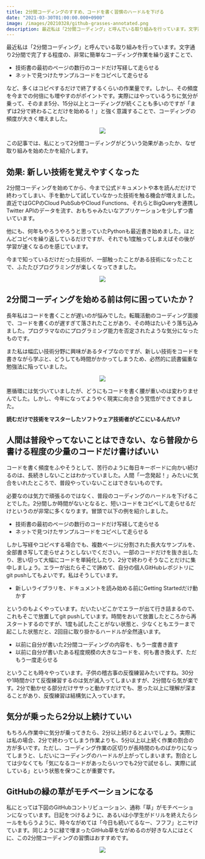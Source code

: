 ```yaml
---
title: 2分間コーディングのすすめ、コードを書く習慣のハードルを下げる
date: "2021-03-30T01:00:00.000+0900"
image: /images/20210328/github-grasses-annotated.png
description: 最近私は「2分間コーディング」と呼んでいる取り組みを行っています。文字通り2分間で完了する程度の、非常に簡単なコーディング作業を繰り返すことで、多くはコピペするだけで終了するくらいの作業量です。
---
```


最近私は「2分間コーディング」と呼んでいる取り組みを行っています。文字通り2分間で完了する程度の、非常に簡単なコーディング作業を繰り返すことで、

- 技術書の最初のページの数行のコードだけ写経して走らせる
- ネットで見つけたサンプルコードをコピペして走らせる

など、多くはコピペするだけで終了するくらいの作業量です。しかし、その頻度を今までの何倍にも増やすのがポイントです。実際にはやっているうちに気分が乗って、そのまま5分、15分以上とコーディングが続くことも多いのですが「まずは2分で終わることだけを始める！」と強く意識することで、コーディングの頻度が大きく増えました。

 <p align="center">
   <img src="/images/20210328/github-grasses-annotated.png" />
 </p>

この記事では、私にとって2分間コーディングがどういう効果があったか、なぜ取り組みを始めたかを紹介します。

## 効果: 新しい技術を覚えやすくなった

2分間コーディングを始めてから、今まで公式ドキュメントや本を読んだだけで終わってしまい、手を動かして試していなかった技術を触る機会が増えました。直近ではGCPのCloud PubSubやCloud Functions、それらとBigQueryを連携しTwitter APIのデータを流す、おもちゃみたいなアプリケーションを少しずつ書いています。

他にも、何年もやろうやろうと思っていたPythonも最近書き始めました。ほとんどコピペを繰り返しているだけですが、それでも1度触ってしまえばその後が学習が速くなるのを感じています。

今まで知っているだけだった技術が、一部触ったことがある技術になったことで、ふたたびプログラミングが楽しくなってきました。

 <p align="center">
   <img src="/images/20210328/skills-expanding.png" />
 </p>

## 2分間コーディングを始める前は何に困っていたか？

長年私はコードを書くことが遅いのが悩みでした。転職活動のコーディング面接で、コードを書くのが遅すぎて落されたことがあり、その時はたいそう落ち込みました。プログラマなのにプログラミング能力を否定されたような気分になったものです。

また私は幅広い技術分野に興味があるタイプなのですが、新しい技術をコードを書きながら学ぶと、どうしても時間がかかってしまうため、必然的に読書偏重な勉強法に陥っていました。

 <p align="center">
   <img src="/images/20210328/bad-cycle.png" />
 </p>

悪循環には気づいていましたが、どうにもコードを書く腰が重いのは変わりませんでした。しかし、今年になってようやく現実に向き合う覚悟ができてきました。

**読むだけで技術をマスターしたソフトウェア技術者がどこにいるんだい?**

## 人間は普段やってないことはできない、なら普段から書ける程度の少量のコードだけ書けばいい
コードを書く頻度をふやそうとして、苦行のように毎日キーボードに向かい続けるのは、長続きしないことはわかっていました。人間「一念発起！」みたいに気合をいれたところで、普段やっていないことはできないものです。

必要なのは気力で頑張るのではなく、普段のコーディングのハードルを下げることでした。2分間しか時間がないとなると、短いコードをコピペして走らせるだけというのが非常に多くなります。冒頭で以下の例を紹介しました。

- 技術書の最初のページの数行のコードだけ写経して走らせる
- ネットで見つけたサンプルコードをコピペして走らせる

しかし写経やコピペする場合でも、複数ページに分割された長大なサンプルを、全部書き写して走らせようとしないでください。一部のコードだけを抜き出したり、思い切って大幅にコードを単純化したり、2分で終わりそうなことだけに集中しましょう。エラーが出たらそこで諦めて、自分の個人GitHubレポジトリにgit pushしてもよいです。私はそうしています。

- 新しいライブラリを、ドキュメントを読み始める前にGetting Startedだけ動かす

というのもよくやっています。だいたいどこかでエラーが出て行き詰まるので、これもそこで放置してgit pushしています。時間をおいて放置したところから再スタートするのですが、1度も試したことがない状態と、少なくともエラーまで起こした状態だと、2回目に取り掛かるハードルが全然違います。

- 以前に自分が書いた2分間コーディングの内容を、もう一度書き直す
- 以前に自分が書いたある程度規模の大きなコードを、何も書き換えず、ただもう一度走らせる

ということも時々やっています。子供の稽古事の反復練習みたいですね。30分や1時間かけて反復練習するのは気が滅入ってしまいますが、2分間なら気が楽です。2分で動かせる部分だけササっと動かすだけでも、思った以上に理解が深まることがあり、反復練習は結構気に入っています。

## 気分が乗ったら2分以上続けていい

もちろん作業中に気分が乗ってきたら、2分以上続けるとよいでしょう。実際には私の場合、2分で終わってしまう作業よりも、5分以上以上続く作業の割合の方が多いです。ただし、コーディング作業の区切りが長時間のものばかりになってしまうと、しだいにコーディングのハードルが上がってしまいます。割合としては少なくても「気になるコードがあったらいつでも2分で試せるし、実際に試している」という状態を保つことが重要です。

## GitHubの緑の草がモチベーションになる

私にとっては下図のGitHubコントリビューション、通称「草」がモチベーションになっています。日記をつけるように、あるいは小学生がドリルを終えたらシールをもらうように、時々ながめては「今日も続いてるなー、フフフ」とニヤけています。同じように緑で埋まったGitHub草をながめるのが好きな人にはとくに、この2分間コーディングの習慣はおすすめです。

 <p align="center">
   <img src="/images/20210328/github-grasses.png" />
 </p>